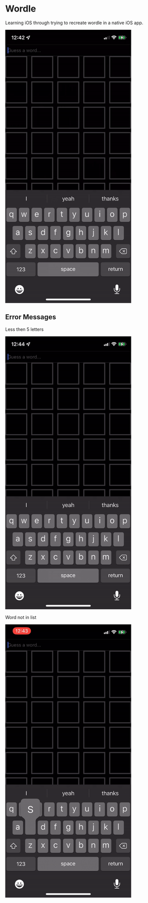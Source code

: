 # Wordle

Learning iOS through trying to recreate wordle in a native iOS app.

<img src="./wordle.gif" width="400">


## Error Messages

Less then 5 letters

<img src="./less_than_five_letters_error.gif" width="400">

Word not in list

<img src="./word_not_in_list_error.gif" width="400">
